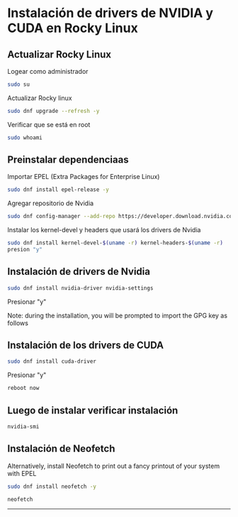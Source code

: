 ﻿

# Instalación de drivers de NVIDIA y CUDA en Rocky Linux

## Actualizar Rocky Linux

Logear como administrador
```sh
sudo su
```
Actualizar Rocky linux
```sh
sudo dnf upgrade --refresh -y
```
Verificar que se está en root
```sh
sudo whoami
```
## Preinstalar dependenciaas 

Importar EPEL (Extra Packages for Enterprise Linux) 
```sh
sudo dnf install epel-release -y
```
Agregar repositorio de Nvidia
```sh
sudo dnf config-manager --add-repo https://developer.download.nvidia.com/compute/cuda/repos/rhel8/x86_64/cuda-rhel8.repo
```
Instalar los kernel-devel y headers que usará los drivers de Nvidia
```sh
sudo dnf install kernel-devel-$(uname -r) kernel-headers-$(uname -r)
presion "y"
```
## Instalación de drivers de Nvidia
```sh
sudo dnf install nvidia-driver nvidia-settings
```
Presionar "y"

Note: during the installation, you will be prompted to import the GPG key as follows

## Instalación de los drivers de CUDA
```sh
sudo dnf install cuda-driver
```
Presionar "y"
```sh
reboot now
```

## Luego de instalar verificar instalación
```sh
nvidia-smi
```
## Instalación de Neofetch

Alternatively, install Neofetch to print out a fancy printout of your system with EPEL
```sh
sudo dnf install neofetch -y
```
```sh
neofetch
```

----------------------------------------------------------------------------
